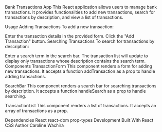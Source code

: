 Bank Transactions App
This React application allows users to manage bank transactions. It provides functionalities to add new transactions, search for transactions by description, and view a list of transactions.

Usage
Adding Transactions
To add a new transaction:

Enter the transaction details in the provided form.
Click the "Add Transaction" button.
Searching Transactions
To search for transactions by description:

Enter a search term in the search bar.
The transaction list will update to display only transactions whose description contains the search term.
Components
TransactionForm
This component renders a form for adding new transactions. It accepts a function addTransaction as a prop to handle adding transactions.

SearchBar
This component renders a search bar for searching transactions by description. It accepts a function handleSearch as a prop to handle searching.

TransactionList
This component renders a list of transactions. It accepts an array of transactions as a prop.

Dependencies
React
react-dom
prop-types
Development
Built With
React
CSS
Author
Caroline Wachira





